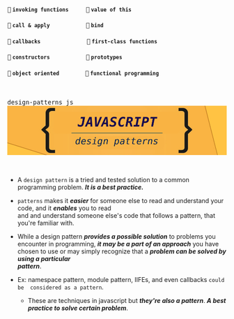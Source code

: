 #### <kbd>:link:</kbd> `invoking functions` &nbsp;&nbsp;&nbsp;&nbsp;&nbsp;  &nbsp;&nbsp;&nbsp;&nbsp;&nbsp;<kbd>:link:</kbd> `value of this`
#### <kbd>:link:</kbd> `call & apply` &nbsp;&nbsp;&nbsp;&nbsp;&nbsp;&nbsp;&nbsp;&nbsp;&nbsp;&nbsp;&nbsp;&nbsp;&nbsp;&nbsp;&nbsp;&nbsp;&nbsp; &nbsp;&nbsp;&nbsp;&nbsp;&nbsp; <kbd>:link:</kbd> `bind`
#### <kbd>:link:</kbd> `callbacks` &nbsp;&nbsp;&nbsp;&nbsp;&nbsp;&nbsp;&nbsp;&nbsp;&nbsp;&nbsp;&nbsp;&nbsp;&nbsp;&nbsp;&nbsp;&nbsp;&nbsp;&nbsp;&nbsp;&nbsp;&nbsp;  &nbsp;&nbsp;&nbsp;&nbsp;&nbsp;&nbsp;&nbsp;&nbsp;&nbsp;<kbd>:link:</kbd> `first-class functions`
#### <kbd>:link:</kbd> `constructors` &nbsp;&nbsp;&nbsp;&nbsp;&nbsp;&nbsp;&nbsp;&nbsp;&nbsp;&nbsp;&nbsp;&nbsp;&nbsp;&nbsp;  &nbsp;&nbsp;&nbsp;&nbsp;&nbsp;&nbsp;&nbsp;&nbsp; <kbd>:link:</kbd> `prototypes`
#### <kbd>:link:</kbd> `object oriented` &nbsp;&nbsp;&nbsp;&nbsp;&nbsp;&nbsp;&nbsp;&nbsp;&nbsp;  &nbsp;&nbsp;&nbsp;&nbsp;&nbsp;&nbsp; <kbd>:link:</kbd> `functional programming`

<br/>

<kbd>design-patterns js</kbd>
<br/>
![](mds/images/jsdp2.png)

<br/>


- A `design pattern` is a tried and tested solution to a common programming problem.  ___It is a best practice.___

- `patterns` makes it ___easier___ for someone else to read and understand your code, and it ___enables___ you to read   
  and and understand someone else's code that follows a pattern, that you're familiar with.    

- While a design pattern ___provides a possible solution___ to problems you encounter in programming, ___it may be a part of 
  an approach___ you have chosen to use or may simply recognize that a ___problem can be solved by using a particular    
  pattern___.   

+   Ex: 
    namespace pattern, module pattern, IIFEs, and even callbacks `could be 
    considered as a pattern`. 

    * These are techniques in javascript but ***they're also a pattern***. 
      ___A best practice to solve certain problem___.








